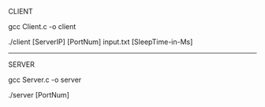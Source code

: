 CLIENT

gcc Client.c -o client

./client [ServerIP] [PortNum] input.txt [SleepTime-in-Ms]

----------------------------------------------------------

SERVER

gcc Server.c -o server

./server [PortNum]
